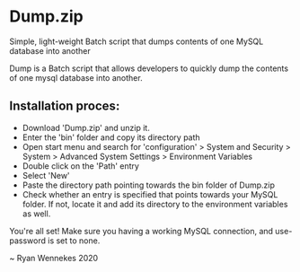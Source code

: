 # Dump.zip
Simple, light-weight Batch script that dumps contents of one MySQL database into another

Dump is a Batch script that allows developers to quickly dump the contents of one mysql database into another.

## Installation proces:

- Download 'Dump.zip' and unzip it.
- Enter the 'bin' folder and copy its directory path
- Open start menu and search for 'configuration' > System and Security > System > Advanced System Settings > Environment Variables
- Double click on the 'Path' entry
- Select 'New'
- Paste the directory path pointing towards the bin folder of Dump.zip
- Check whether an entry is specified that points towards your MySQL folder. If not, locate it and add its directory to the environment variables as well.

You're all set! Make sure you having a working MySQL connection, and use-password is set to none.


~ Ryan Wennekes 2020


